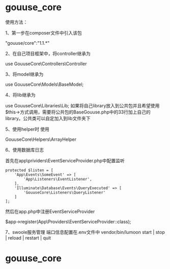 # gouuse_core

使用方法：

1、第一步在composer文件中引入该包

"gouuse/core":"1.1.*"


2、在自己项目框架中，将controller继承为

use GouuseCore\Controllers\Controller

3、将model继承为

use GouuseCore\Models\BaseModel;

4、将lib继承为

use GouuseCore\Libraries\Lib;
如果将自己library放入到公共包并且希望使用$this->方式调用，需要将公共包的BaseGouuse.php中的33行加上自己的library。公共类可以自定加入到lib文件夹下

5、使用helper时 使用

GouuseCore\Helpers\ArrayHelper

6、使用数据库日志

首先在app\prividers\EventServiceProvider.php中配置监听

 	protected $listen = [
        'App\Events\SomeEvent' => [
            'App\Listeners\EventListener',
        ],  
        'Illuminate\Database\Events\QueryExecuted' => [  
            'GouuseCore\Listeners\QueryListener'  
        ]
    ];
    
然后在app.php中注册EventServiceProvider

$app->register(App\Providers\EventServiceProvider::class);

7、swoole服务管理
端口信息配置在.env文件中
 vendor/bin/lumoon start | stop | reload | restart | quit


# gouuse_core
